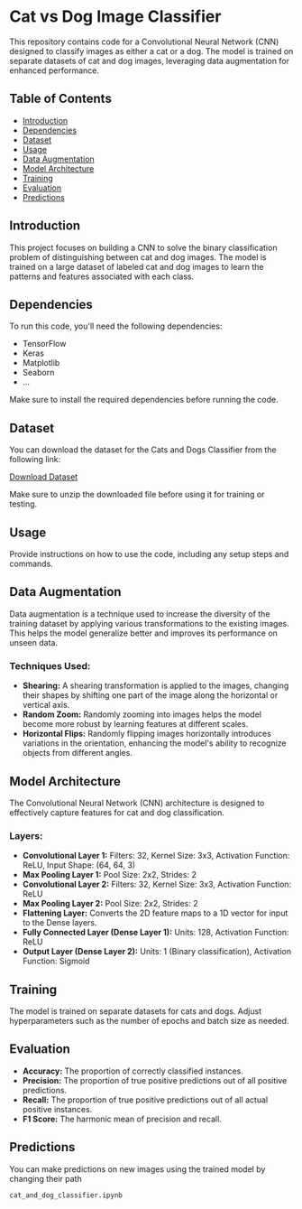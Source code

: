 # Cat vs Dog Image Classifier

This repository contains code for a Convolutional Neural Network (CNN) designed to classify images as either a cat or a dog. The model is trained on separate datasets of cat and dog images, leveraging data augmentation for enhanced performance.

## Table of Contents

- [Introduction](#introduction)
- [Dependencies](#dependencies)
- [Dataset](#dataset)
- [Usage](#usage)
- [Data Augmentation](#data-augmentation)
- [Model Architecture](#model-architecture)
- [Training](#training)
- [Evaluation](#evaluation)
- [Predictions](#predictions)



## Introduction

This project focuses on building a CNN to solve the binary classification problem of distinguishing between cat and dog images. The model is trained on a large dataset of labeled cat and dog images to learn the patterns and features associated with each class.

## Dependencies

To run this code, you'll need the following dependencies:

- TensorFlow
- Keras
- Matplotlib
- Seaborn
- ...

Make sure to install the required dependencies before running the code.

## Dataset

You can download the dataset for the Cats and Dogs Classifier from the following link:

[Download Dataset](https://cats-and-dogs-classifier.s3.ap-south-1.amazonaws.com/dataset.zip)

Make sure to unzip the downloaded file before using it for training or testing.

## Usage

Provide instructions on how to use the code, including any setup steps and commands.

## Data Augmentation

Data augmentation is a technique used to increase the diversity of the training dataset by applying various transformations to the existing images. This helps the model generalize better and improves its performance on unseen data.

### Techniques Used:

- **Shearing:** A shearing transformation is applied to the images, changing their shapes by shifting one part of the image along the horizontal or vertical axis.
- **Random Zoom:** Randomly zooming into images helps the model become more robust by learning features at different scales.
- **Horizontal Flips:** Randomly flipping images horizontally introduces variations in the orientation, enhancing the model's ability to recognize objects from different angles.

## Model Architecture

The Convolutional Neural Network (CNN) architecture is designed to effectively capture features for cat and dog classification.

### Layers:

- **Convolutional Layer 1:** Filters: 32, Kernel Size: 3x3, Activation Function: ReLU, Input Shape: (64, 64, 3)
- **Max Pooling Layer 1:** Pool Size: 2x2, Strides: 2
- **Convolutional Layer 2:** Filters: 32, Kernel Size: 3x3, Activation Function: ReLU
- **Max Pooling Layer 2:** Pool Size: 2x2, Strides: 2
- **Flattening Layer:** Converts the 2D feature maps to a 1D vector for input to the Dense layers.
- **Fully Connected Layer (Dense Layer 1):** Units: 128, Activation Function: ReLU
- **Output Layer (Dense Layer 2):** Units: 1 (Binary classification), Activation Function: Sigmoid

## Training

The model is trained on separate datasets for cats and dogs. Adjust hyperparameters such as the number of epochs and batch size as needed.

## Evaluation

- **Accuracy:** The proportion of correctly classified instances.
- **Precision:** The proportion of true positive predictions out of all positive predictions.
- **Recall:** The proportion of true positive predictions out of all actual positive instances.
- **F1 Score:** The harmonic mean of precision and recall.

## Predictions
You can make predictions on new images using the trained model by changing their path

```bash
cat_and_dog_classifier.ipynb
